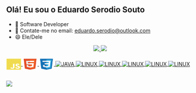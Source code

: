 ## Olá! Eu sou o Eduardo Serodio Souto

- 🌱 Software Developer
- 💬 Contate-me no email: eduardo.serodio@outlook.com
- 😄 Ele/Dele

<div align="center">
  <a href="https://github.com/EduSerodio">
  <img height="180em" src="https://github-readme-stats.vercel.app/api?username=EduSerodio&show_icons=true&theme=dracula&include_all_commits=true&count_private=true"/>
  <img height="180em" src="https://github-readme-stats.vercel.app/api/top-langs/?username=EduSerodio&layout=compact&langs_count=7&theme=dracula"/>
</div>
  
  <div style="display: inline_block"><br>
  <img align="center" alt="Js" height="30" width="40" src="https://raw.githubusercontent.com/devicons/devicon/master/icons/javascript/javascript-plain.svg">
  <img align="center" alt="HTML" height="30" width="40" src="https://raw.githubusercontent.com/devicons/devicon/master/icons/html5/html5-original.svg">
  <img align="center" alt="CSS" height="30" width="40" src="https://raw.githubusercontent.com/devicons/devicon/master/icons/css3/css3-original.svg">
  <img align="center" alt="JAVA" height="40" width="50" src="https://cdn.jsdelivr.net/gh/devicons/devicon/icons/java/java-plain-wordmark.svg"/>
  <img align="center" alt="LINUX" height="40" width="50" src="https://cdn.jsdelivr.net/gh/devicons/devicon/icons/spring/spring-original-wordmark.svg"/>
  <img align="center" alt="LINUX" height="40" width="50" src="https://cdn.jsdelivr.net/gh/devicons/devicon/icons/linux/linux-original.svg"/>
  <img align="center" alt="LINUX" height="40" width="50" src="https://cdn.jsdelivr.net/gh/devicons/devicon/icons/ubuntu/ubuntu-plain-wordmark.svg"/>
  <img align="center" alt="LINUX" height="40" width="50" src="https://cdn.jsdelivr.net/gh/devicons/devicon/icons/vscode/vscode-original-wordmark.svg"/>
  <img align="center" alt="LINUX" height="85" width="95" src="https://cdn.jsdelivr.net/gh/devicons/devicon/icons/visualstudio/visualstudio-plain-wordmark.svg"/>






</div>
  
  ##
 
<div> 
  <a href="https://www.linkedin.com/in/eduardoctd/" target="_blank"><img src="https://img.shields.io/badge/-LinkedIn-%230077B5?style=for-the-badge&logo=linkedin&logoColor=white"></a> 
</div>
